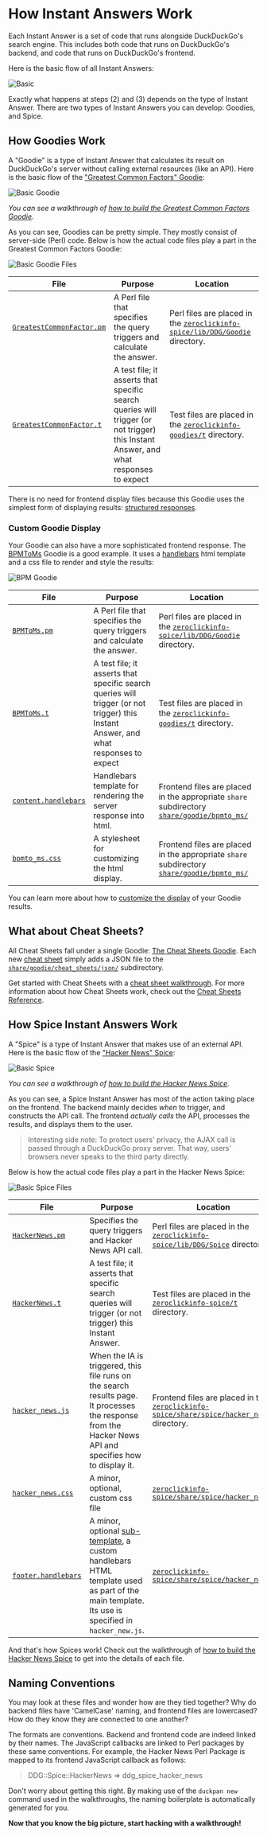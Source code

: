 # How Instant Answers Work

Each Instant Answer is a set of code that runs alongside DuckDuckGo's search engine. This includes both code that runs on DuckDuckGo's backend, and code that runs on DuckDuckGo's frontend.

Here is the basic flow of all Instant Answers:

![Basic](https://talsraviv.gitbooks.io/duckduckhackdocs/content/duckduckhack/assets/basic_ia_flow.png)

Exactly what happens at steps (2) and (3) depends on the type of Instant Answer. There are two types of Instant Answers you can develop: Goodies, and Spice.

## How Goodies Work

A "Goodie" is a type of Instant Answer that calculates its result on DuckDuckGo's server without calling external resources (like an API). Here is the basic flow of the ["Greatest Common Factors" Goodie](https://duck.co/ia/view/greatest_common_factor):

![Basic Goodie](https://talsraviv.gitbooks.io/duckduckhackdocs/content/duckduckhack/assets/basic_goodie_flow.png)

*You can see a walkthrough of [how to build the Greatest Common Factors Goodie](https://talsraviv.gitbooks.io/duckduckhackdocs/content/duckduckhack/walkthroughs/calculation.html).*

As you can see, Goodies can be pretty simple. They mostly consist of server-side (Perl) code. Below is how the actual code files play a part in the Greatest Common Factors Goodie:

![Basic Goodie Files](https://talsraviv.gitbooks.io/duckduckhackdocs/content/duckduckhack/assets/basic_goodie_files.png)

File | Purpose | Location
-----|---------|---------
[`GreatestCommonFactor.pm`](https://github.com/duckduckgo/zeroclickinfo-goodies/blob/master/lib/DDG/Goodie/GreatestCommonFactor.pm) | A Perl file that specifies the query triggers and calculate the answer. | Perl files are placed in the [`zeroclickinfo-spice/lib/DDG/Goodie`](https://github.com/duckduckgo/zeroclickinfo-goodies/tree/master/lib/DDG/Goodie) directory.
[`GreatestCommonFactor.t`](https://github.com/duckduckgo/zeroclickinfo-goodies/blob/master/t/GreatestCommonFactor.t) | A test file; it asserts that specific search queries will trigger (or not trigger) this Instant Answer, and what responses to expect | Test files are placed in the [`zeroclickinfo-goodies/t`](https://github.com/duckduckgo/zeroclickinfo-goodies/tree/master/t) directory.

There is no need for frontend display files because this Goodie uses the simplest form of displaying results: [structured responses](https://talsraviv.gitbooks.io/duckduckhackdocs/content/duckduckhack/frontend-reference/setting-goodie-display.html#easy-structured-responses).

### Custom Goodie Display

Your Goodie can also have a more sophisticated frontend response. The [BPMToMs](https://duck.co/ia/view/bpmto_ms) Goodie is a good example. It uses a [handlebars](http://handlebarsjs.com) html template and a css file to render and style the results:

![BPM Goodie](https://talsraviv.gitbooks.io/duckduckhackdocs/content/duckduckhack/assets/bpm_goodie_files.png)

File | Purpose | Location
-----|---------|---------
[`BPMToMs.pm`](https://github.com/duckduckgo/zeroclickinfo-goodies/blob/master/lib/DDG/Goodie/BPMToMs.pm) | A Perl file that specifies the query triggers and calculate the answer. | Perl files are placed in the [`zeroclickinfo-spice/lib/DDG/Goodie`](https://github.com/duckduckgo/zeroclickinfo-goodies/tree/master/lib/DDG/Goodie) directory.
[`BPMToMs.t`](https://github.com/duckduckgo/zeroclickinfo-goodies/blob/master/t/BPMToMs.t) | A test file; it asserts that specific search queries will trigger (or not trigger) this Instant Answer, and what responses to expect | Test files are placed in the [`zeroclickinfo-goodies/t`](https://github.com/duckduckgo/zeroclickinfo-goodies/tree/master/t) directory.
[`content.handlebars`](https://github.com/duckduckgo/zeroclickinfo-goodies/tree/master/share/goodie/bpmto_ms/content.handlebars)| Handlebars template for rendering the server response into html. | Frontend files are placed in the appropriate `share` subdirectory [`share/goodie/bpmto_ms/`](https://github.com/duckduckgo/zeroclickinfo-goodies/tree/master/share/goodie/bpmto_ms)
[`bpmto_ms.css`](https://github.com/duckduckgo/zeroclickinfo-goodies/tree/master/share/goodie/bpmto_ms/bpmto_ms.css)| A stylesheet for customizing the html display. | Frontend files are placed in the appropriate `share` subdirectory [`share/goodie/bpmto_ms/`](https://github.com/duckduckgo/zeroclickinfo-goodies/tree/master/share/goodie/bpmto_ms)


You can learn more about how to [customize the display](https://talsraviv.gitbooks.io/duckduckhackdocs/content/duckduckhack/frontend-reference/setting-goodie-display.html#setting-display-properties-in-a-goodie) of your Goodie results.

## What about Cheat Sheets?

All Cheat Sheets fall under a single Goodie: [The Cheat Sheets Goodie](https://duck.co/ia/view/cheat_sheets). Each new [cheat sheet](https://duck.co/ia?q=cheat+sheet) simply adds a JSON file to the [`share/goodie/cheat_sheets/json/`](https://github.com/duckduckgo/zeroclickinfo-goodies/blob/master/share/goodie/cheat_sheets/json/) subdirectory. 

Get started with Cheat Sheets with a [cheat sheet walkthrough](https://talsraviv.gitbooks.io/duckduckhackdocs/content/duckduckhack/walkthroughs/programming-syntax.html). For more information about how Cheat Sheets work, check out the [Cheat Sheets Reference](https://talsraviv.gitbooks.io/duckduckhackdocs/content/duckduckhack/frontend-reference/cheat-sheet-reference.html).

## How Spice Instant Answers Work

A "Spice" is a type of Instant Answer that makes use of an external API. Here is the basic flow of the ["Hacker News" Spice](https://duck.co/ia/view/hacker_news):

![Basic Spice](https://talsraviv.gitbooks.io/duckduckhackdocs/content/duckduckhack/assets/basic_spice_flow.png)

*You can see a walkthrough of [how to build the Hacker News Spice](https://talsraviv.gitbooks.io/duckduckhackdocs/content/duckduckhack/walkthroughs/forum-lookup.html).*

As you can see, a Spice Instant Answer has most of the action taking place on the frontend. The backend mainly decides *when* to trigger, and constructs the API call. The frontend *actually calls* the API, processes the results, and displays them to the user.

> Interesting side note: To protect users' privacy, the AJAX call is passed through a DuckDuckGo proxy server. That way, users' browsers never speaks to the third party directly.

Below is how the actual code files play a part in the Hacker News Spice:

![Basic Spice Files](https://talsraviv.gitbooks.io/duckduckhackdocs/content/duckduckhack/assets/basic_spice_files.png)

File | Purpose | Location
-----|---------|---------
[`HackerNews.pm`](https://github.com/duckduckgo/zeroclickinfo-spice/tree/master/lib/DDG/Spice/HackerNews.pm) | Specifies the query triggers and Hacker News API call. | Perl files are placed in the [`zeroclickinfo-spice/lib/DDG/Spice`](https://github.com/duckduckgo/zeroclickinfo-spice/tree/master/lib/DDG/Spice) directory.
[`HackerNews.t`](https://github.com/duckduckgo/zeroclickinfo-spice/tree/master/t/HackerNews.t) | A test file; it asserts that specific search queries will trigger (or not trigger) this Instant Answer. | Test files are placed in the [`zeroclickinfo-spice/t`](https://github.com/duckduckgo/zeroclickinfo-spice/tree/master/t/) directory.
[`hacker_news.js`](https://github.com/duckduckgo/zeroclickinfo-spice/tree/master/share/spice/hacker_news/hacker_news.js) | When the IA is triggered, this file runs on the search results page. It processes the response from the Hacker News API and specifies how to display it. | Frontend files are placed in the [`zeroclickinfo-spice/share/spice/hacker_news/`](https://github.com/duckduckgo/zeroclickinfo-spice/tree/master/share/spice/hacker_news/) directory.
[`hacker_news.css`](https://github.com/duckduckgo/zeroclickinfo-spice/tree/master/share/spice/hacker_news/hacker_news.css) | A minor, optional, custom css file | [`zeroclickinfo-spice/share/spice/hacker_news/`](https://github.com/duckduckgo/zeroclickinfo-spice/tree/master/share/spice/hacker_news/)
[`footer.handlebars`](https://github.com/duckduckgo/zeroclickinfo-spice/tree/master/share/spice/hacker_news/footer.handlebars) | A minor, optional [sub-template](https://talsraviv.gitbooks.io/duckduckhackdocs/content/duckduckhack/frontend-reference/subtemplates.html), a custom handlebars HTML template used as part of the main template. Its use is specified in `hacker_new.js`. | [`zeroclickinfo-spice/share/spice/hacker_news/`](https://github.com/duckduckgo/zeroclickinfo-spice/tree/master/share/spice/hacker_news/)

And that's how Spices work! Check out the walkthrough of [how to build the Hacker News Spice](https://talsraviv.gitbooks.io/duckduckhackdocs/content/duckduckhack/walkthroughs/forum-lookup.html) to get into the details of each file.

## Naming Conventions

You may look at these files and wonder how are they tied together? Why do backend files have 'CamelCase' naming, and frontend files are lowercased? How do they know they are connected to one another? 

The formats are conventions. Backend and frontend code are indeed linked by their names. The JavaScript callbacks are linked to Perl packages by these same conventions. For example, the Hacker News Perl Package is mapped to its frontend JavaScript callback as follows:

> DDG::Spice::HackerNews => ddg_spice_hacker_news

Don't worry about getting this right. By making use of the `duckpan new` command used in the walkthroughs, the naming boilerplate is automatically generated for you.

**Now that you know the big picture, start hacking with a walkthrough!**
